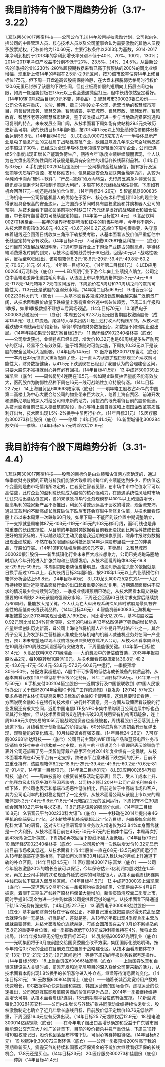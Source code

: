 # 我目前持有个股下周趋势分析（3.17-3.22） 
1.互联网300017网宿科技——公司公布了2014年股票期权激励计划，公司拟向包括公司的中层管理人员、核心技术人员以及公司董事会认为需要激励的其他人员授予股票期权，行权价格为120.60元，主要行权条件以2013年为基数，2014-2017年净利润相对于2013年的净利润增长率分别不低于40%、70%、100%、130%；2014-2017年净资产收益率分别不低于23%、23.5%、24%、24.5%。从最新公告的1季报的增长230%-260%超预期数据来看已高于我预估的200%的同比业绩增幅，现重新上修14年的年报在2.5元~2.9元区间，按70倍市盈率估算14年上修目标位175元，但下周一开盘追高该股需保持冷静，在大盘未摆脱弱势格局时行权价120.6元虽已封杀了该股的下跌空间，但创业板高价股的短期向上拓展空间也有限，如周一能强势封板在135元以上也会遭遇抛盘打压，但中长线依然坚定看好。（14年10转10除权后目标90元不变，非卖品） 2.智慧城市300020银江股份——公司公告拟在重庆、长沙、莱西、章丘分别设立子公司，运营当地的智慧城市项目，包含智慧政务、智慧交通、智慧城管、平安城市、智慧市政、智慧医疗、智慧教育、智慧养老等的智慧城市建设，鉴于该类模式可进一步与当地政府紧密沟通和可复制的特点，未来发展空间广阔，从技术面看下周如能有效站稳29.8元突破历史新高可期，我的长线目标3年翻5倍，按2015年1.5元以上的业绩预估和箱体分析会达到59.8元。（14年目标40元） 3.LCD龙头000725京东方A——半导体显示产业是电子信息产业的支柱属于战略性基础产业，数据显示近几年来公司全球新品首发率超过了30%，已经成为全球半导体显示领域举足轻重的领军企业，公司已连续5个季度出现正增长产能满负荷生产，期待今年1季度业绩继续靓丽表现，个人认为在大盘出现系统性风险时该股是最具有安全性的超低价长线获利品种。（14年目标3.6元） 4.手机支付002104恒宝股份——公司横跨金融及通信，拥有银行及运营商等优质客户资源，布局移动支付、信息数据安全及互联网金融等方向，从较为单纯的卡商向“硬件+软件”、“产品+服务”的方向转型，央行周五紧急叫停支付宝腾讯虚拟信用卡对实物制卡商是大利好，本周在16.8元继续战略性抄底，下周如有机会回落17元一线还是战略加仓位置。（14年目标24-26元） 5.智能机器600835上海机电——公司智能机器人的优势在于客户、核心技术和手握超110亿的现金使得该股具备很高的安全边际，上海国资改革同时具有股权激励和并购机器人公司的预期，从技术面看下周如回落前期分时缺口17.75元还是很好的战略建仓和加仓位置，中长期有翻番潜力可继续坚定持股。（14年第一目标位31.4元） 6.食品饮料002701奥瑞金——每年的世界杯都是啤酒和红牛的销售井喷年，今年也不例外，从技术面看周箱体36.8元-40.2元-43.6元的40.2元这点位下周初很重要，失守意味着短线还会回落日线收敛三角形下轨接受考验，从基本面看该股价值严重低估中长线坚定持有必有收获。（14年目标50元） 7.可穿戴002681奋达科技——（底仓）公司目前的发展战略很明晰，打通可穿戴行业上下游全产业链占领制高点，等待终端消费爆发时刻的到来，从技术面看短线受制于60日线，回落50元以下战略性吸纳，反抽至60日线出，该股周箱体8.2元-18.6元-29元-39.4元-49.8元-60.2元-70.6元-81元-91.4元，14年第一目标70元。（14年第二目标81元） 8.LED应用002654万润科技（底仓）——LED照明行业下游今年向上业绩拐点确立，公司定位中高端走差异化道路毛利率高，从该股上市以来的周箱体是5.2元-7.4元-9.6元-11.8元-14元箱距2.2元的区间运行，下周股价在5周线和30周线之间的震荡可能性大，11.8元还是该股的强弱分水岭。（14年第二目标16.8元） 9.语音云平台002230科大讯飞（底仓）——从基本面看各领域的语音应用会越来越广泛前景广阔，从技术面看股价放量下跌缩量上涨有资金外逃中线破位趋势，下周二出年报和1季报，如果1季报数据不理想认亏离场观望。（14年目标70元） 10.消费电子300083劲胜股份——（底仓）本周五公司92.37万股无限售期股权激励股份（成本13.8元）可上市流通，尾盘的大单卖出估计是上述行权人的抛压所致，从技术面看跌破60周线再创阶段新低，等待1季报的财务数据出台，如数据不如预期止盈出局。（14年年报如果无分配方案目标25元） 11.循环经济002340格林美（底仓）——公司增发获批，业绩拐点已经出现，增发价10.32元也是60周线是多头严防死守的区域，轻易不会有效跌穿，鉴于增发随时可能实施，下周初10.32元以下是该股的安全区域可大胆低吸。（14年目标14.5元） 12.医疗器械300171东富龙（底仓）——本周在33元位置又重新配置了些，我一直认为该股手握巨额现金外延收购可能性大，财务数据健康，从41.5元下跌到现在已经到了我自认为的合理建仓区间，只要大股东不减持就耐心持有必有回报。（14年目标41.5元） 13.中成药300039上海凯宝（底仓）——周线弱势4连阴在16.5元一线如期止跌反抽但量能不能有效放大，医药股作为防御性品种下周在16元一线可战略性加仓持股待涨。（14年目标22.7元） 14.上海自贸区600663陆家嘴（底仓）——明年竣工股权占45%的中国第二高楼上海中心大厦会给公司的物业带来巨大收入，随着上海自贸区、前滩开发和迪斯尼项目的深入将给公司带来新的活力，用投资的眼光看待目前的股价低迷，从技术面看目前已进入横盘筑底阶段，耐心等待上海自贸区和上海国企改革实质性利好出台，技术面出现1.5%-2%换手中阳再行补仓。（14年目标31元） 15.医疗服务300273和佳股份（底仓）——停牌（14年目标41.4元） 16.新型城镇化300284苏交科——停牌。（14年目标25.7元或除权后12.9元）

# 我目前持有个股下周趋势分析（3.31-4.4） 
1.互联网300017网宿科技——股票的目标价是由业绩和估值两方面确定的，通过每季度财务数据的正确分析我们能够大致推断出每年的业绩能达到多少，但估值这个变量则是由市场情绪所决定的，仁者见仁智者见智，在市场牛市中估值水平可以高估些，此时企业的盈利成长就成为股价的核心驱动力，在遭遇系统性风险时市场往往只给出低估值区间，但如果该股每年的业务规模都以50%以上的速度增长，超高毛利的独家新产品不断推出，利润的增速远远高于营收的增速，现金流充沛，通过其盈利的不断高成长就算破位下跌后市还会穿越牛熊修复估值，从技术面看该股上市以来本周第一次跌破60日线，如果下周一不能回到该位置中期调整确立，下一支撑就是周箱体87元-103元-119元-135元的103元和5月线，而5月线也是非常重要的长线支撑位，从目前的年报财务数据看目前我还没找到比网宿科技成长性更好的投资标的，所以越跌越买主动买套是我近期的操作原则，除非中报财务数据出现业绩放缓，不然在我的眼里网宿科技还是14年沪深股市里独一无二的非卖品，守股如守寡。（14年10转10除权后目标90元不变，非卖品） 2.智慧城市300020银江股份——新型城镇化行业未来巨大成长想象力，公司已完成跑马圈地时期从今年开始进入扩张并购和业绩爆发期，从技术面看周箱体9.8元-19.8元-29.8元-39.8元，本周阴包阳走势但缩量明显，该股判断高位头部的依据就是日换手超过10%以上，我的长线目标3年翻5倍，按2015年1.5元以上的业绩预估和箱体分析会站上59.8元。（14年目标40元） 3.LCD龙头000725京东方A——人民币持续贬值对近期液晶面板行业的出口起着重要的推动作用，近期液晶面板供不应求的情况最少会持续到5月份，一季报业绩超预期已确定，从技术面看本周又跌破重要的60周线2.26元该股的强弱分水岭，下周还会回落60日线寻求支撑后继续挑战60周线，量能放大是关键，个人认为在大盘出现系统性风险时该股是最具有安全性的超低价长线获利品种。（14年目标3.6元） 4.智能机器600835上海机电——年报披露公司2013年实现营业收入199亿元，同比增长12.20%，基本每股收益0.92元同比增长34%符合预期，公司的电梯业务13年依然保持了强劲的增长势头产量继续创出历史新高，母公司上海电气将机器人产业提升至战略产业之一，其合资子公司上海发那科主营机器人集成业务与机电的机器人减速机业务处在同一产业链，预计未来有望通过现金收购或股权置换的方式注入公司，从技术面看本周继续在10周线和20周线之间震荡等待突破方向，下周量能很关键。（14年第一目标位31.4元） 5.食品饮料002701奥瑞金——大消费股中的低估值首选，2013年年报每股收益2元，每10股转增10股派10元。从技术面看该股周箱体36.8元-40.2元-43.6元-47元-50.4元-53.8元-57.2元-60.6元中运行，一季报预增30％-50％，分配方案超预期，A股中不可多得的低估与成长兼备的优质品种，从基本面看该股价值严重低估中长线坚定持有，14年上调目标位60元。（14年第一目标50元） 6.手机支付002104恒宝股份——近期银行及中国银联收到《中国人民银行办公厅关于做好2014年金融IC卡推广工作的通知》（银发办【2014】57号文）要求各银行主体切实提高采用3.0标准的金融IC卡使用率，这消息要辩证看待，一方面说明金融IC卡在银行的技术推广央行并不满意，另一方面从政策面看该股的行业发展还有很大空间，近期中国电信LTE及NFC卡集中采购项目公司连续中标也凸显其行业地位，但从技术面看周线6连阴并击破30周线明显有机构离场迹象，连上周16.89元大宗交易的1050万股战略投资者也全线被套，周线看股价已回落到上升通道下轨，月线看属于创新高后的阶段回落，60分钟底背离下周初会有弱反弹出现，观察量能的变化情况，10月线应该会有强支撑。（14年目标24-26元） 7.可穿戴002681奋达科技——（底仓）公司目前主营的WIFI音箱产品和蓝牙电声业务市场销售良好对未来业绩构成一定支撑，在周三的业绩说明会上管理层表示除智能手表外公司还部署了另一类智能穿戴产品手环会对2014年度业绩有一定贡献，从技术面看本周在47元平台有一定支撑，跌破该平台意味着下跌空间的打开，目前不宜重仓持有，该股周箱体8.2元-18.6元-29元-39.4元-49.8元-60.2元-70.6元-81元-91.4元，14年第一目标70元。（14年第二目标81元） 8.LED应用002654万润科技（底仓）——周四披露的《投资者关系活动记录表》显示，受人工成本上升、产能释放及市场竞争激烈等因素影响，公司初步预计2014年公司产品毛利率会小幅下降，但公司也表示和低端市场恶性低价相比，目前定位于中高端市场和客户，其为公司毛利率的相对稳定提供了一定支撑。从技术面看公司从该股上市以来的周箱体是5.2元-7.4元-9.6元-11.8元-14元箱距2.2元的区间运行，下周如守不住30周线会回落10.2元平台寻求支撑，11.8元还是该股的强弱分水岭。（14年第二目标16.8元） 9.语音云平台002230科大讯飞（底仓）——中移动在2014年提出来4G手机的终端要过1个亿，总体新增手机终端要超过2个亿的目标，内置系统全部标配科大讯飞的语音，这对去年电信语音增值业务收入增速仅为23.84%本身而言就是一个大利好。从技术面看目前在43元-50元-57元的日箱体中运行，本周再次打到43元附近三针探底，下周初如再次回落下影线不破大胆低吸。（14年目标70元） 10.循环经济002340格林美（底仓）——公司股价再一次跌破增发价10.32元显示出目前市场极其低迷，从技术面看上市4年股价一直在6.8元-13.5元的区间运行但从13年起底部在逐渐抬高，下周如再次回落30月线进入我认为的月线上升通道下轨的补仓区间。（14年目标14.5元） 11.医疗器械300171东富龙（底仓）——公司今年股权激励20%的增长应该可以保证，今年保守估计3亿利润每股收益在1.45元，再加上公司手持的20亿现金外延式收购的可能性很大，从技术面看周线6连阴中线已破位下周进入弱反弹区间。（14年目标41.5元） 12.中成药300039上海凯宝（底仓）——深沪两市交易所公布一季报预约披露时间表，公司将率先在4月9日披露，着眼于三期生产线投产原材料储备大量增加，新品痰热清胶囊二季度上市，同时手握8亿现金为进一步并购优质公司提供着足够的底气。从技术面看下降通道下轨15.2元具有强支撑。（14年目标22.7元） 13.消费电子300083劲胜股份——（底仓）基本面和财务分析在于客观公正，不能自己重仓就把股票说得天花乱坠空仓就评价得一无是处，好就是好，差就是差，从13年的年报出现4季度单季主营放缓就需要警惕，从技术面看股价连续杀跌，可能会回落我在去年3月份不断提及的15.8元的重要平台位置，如一季报数据低于0.18元或净利率维持在4%，我将止盈出局。（14年年报如果无分配方案目标25元） 14.乳制品600597光明乳业（底仓）——光明集团将于3月底前提交给国资委国企改革方案，集团国际化战略明确，按今年预估0.57元的业绩在目前双底位置属于战略建仓区，从技术面看周箱体在9元-13元-17元-21元-25元-29元区间运行，等待下周初的年报财务数据再定操作。（14年目标25元） 15.上海自贸区600663陆家嘴（底仓）——上海国资改革和自贸区建设进入关键时点、前滩开发和迪斯尼项目的深入将给公司带来新的活力，从技术面看本周出现1.8%换手的长阳涨停进入补仓点，继续等待消息面的变化。（14年目标31元） 16.云数据600804鹏博士（底仓）——随着长城百兆宽带用户数的快速增长，IDC数据中心快速搭建和美国、韩国运营商的国际合作，虚拟运营的快速推出，公司家庭互联网增值服务商的价值将更为凸显，2014年一季报继续维持高增长可期，从技术面看周线7连阴，13元前期周平台应该有强支撑。 17.新型城镇化300284苏交科——公司内生增长与外延扩张共同驱动业绩持续快速增长，股权激励制定也确立了近几年增长底线目标，目前股价低于定增价18.76元低估严重，下周回落16.4元应有反弹出现。（14年目标25.7元或除权后12.9元） 18.锂电池300014亿纬锂能（底仓）——在今年电子烟出口高增长确定和受益于广东城市圈新能源公交汽车大力推广的背景下，目前的股价错杀并被严重低估，下周三10转增10股权登记日，股价也回落至布林带下轨，可耐心等待持股待涨。（14年目标52元） 19.脱硫净化300072三聚环保（底仓）——公司一季报预增200%高于我的预期重新买入，雾霾天气的持续和国家对环保资金的不断加大继续看好环保的长线机会，17.8元还是买点。（14年目标23元） 20.医疗服务300273和佳股份（底仓）——停牌（14年目标41.4元）